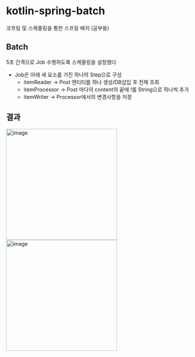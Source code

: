 # kotlin-spring-batch
코프링 및 스케줄링을 통한 스프링 배치 (공부용)

## Batch
5초 간격으로 Job 수행하도록 스케줄링을 설정했다
- Job은 아래 세 요소를 가진 하나의 Step으로 구성
  - itemReader -> Post 엔티티를 하나 생성/DB삽입 후 전체 조회
  - itemProcessor -> Post 마다의 content의 끝에 !를 String으로 하나씩 추가
  - itemWriter ->  Processor에서의 변경사항을 저장

## 결과
<img width="300" alt="image" src="https://github.com/ohksj77/kotlin-spring-batch/assets/89020004/35bef7fd-ca74-4d7c-8d9d-689b7ff98f3d">
<img width="300" alt="image" src="https://github.com/ohksj77/kotlin-spring-batch/assets/89020004/7f6e7c59-f6a0-4964-ae81-71e8c50b5a72">
